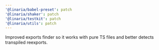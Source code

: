 ```yaml
---
'@linaria/babel-preset': patch
'@linaria/shaker': patch
'@linaria/testkit': patch
'@linaria/utils': patch
---
```


Improved exports finder so it works with pure TS files and better detects transpiled reexports.
